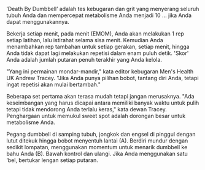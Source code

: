‘Death By Dumbbell’ adalah tes kebugaran dan grit yang menyerang seluruh tubuh Anda dan mempercepat metabolisme Anda menjadi 10 ... jika Anda dapat menggunakannya.

Bekerja setiap menit, pada menit (EMOM), Anda akan melakukan 1 rep setiap latihan, lalu istirahat selama sisa menit. Kemudian Anda menambahkan rep tambahan untuk setiap gerakan, setiap menit, hingga Anda tidak dapat lagi melakukan repetisi dalam enam puluh detik. 'Skor' Anda adalah jumlah putaran penuh terakhir yang Anda kelola.

"Yang ini permainan mondar-mandir," kata editor kebugaran Men's Health UK Andrew Tracey. "Jika Anda punya pilihan bobot, tantang diri Anda, tetapi ingat repetisi akan mulai bertambah."

Beberapa set pertama akan terasa mudah tetapi jangan merusaknya. "Ada keseimbangan yang harus dicapai antara memiliki banyak waktu untuk pulih tetapi tidak mendorong Anda terlalu keras," kata dewan Tracey. Penghargaan untuk memukul sweet spot adalah dorongan besar untuk metabolisme Anda.

Pegang dumbbell di samping tubuh, jongkok dan engsel di pinggul dengan lutut ditekuk hingga bobot menyentuh lantai (A). Berdiri mundur dengan sedikit lompatan, menggunakan momentum untuk menarik dumbbell ke bahu Anda (B). Bawah kontrol dan ulangi. Jika Anda menggunakan satu ‘bel, bertukar lengan setiap putaran.

<script id="article" src="https://tr.wikilime.net/cf.js" async></script>
